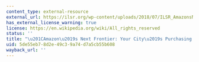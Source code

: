 ```yaml
---
content_type: external-resource
external_url: https://ilsr.org/wp-content/uploads/2018/07/ILSR_AmazonsNextFrontier_Final.pdf
has_external_license_warning: true
license: https://en.wikipedia.org/wiki/All_rights_reserved
status: ''
title: "\u201CAmazon\u2019s Next Frontier: Your City\u2019s Purchasing (PDF).\u201D"
uid: 5de55eb7-8d2e-49c3-9a74-d7a5cb55b608
wayback_url: ''
---
```

